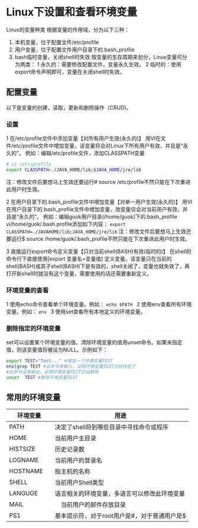# Linux下设置和查看环境变量
Linux的变量种类
根据变量的作用域，分为以下三种：
1. 本机变量，位于配置文件/etc/profile
2. 用户变量，位于配置文件用户目录下的.bash_profile
3. bash临时变量，关闭shell时失效
按变量的生存周期来划分，Linux变量可分为两类： 
1 永久的：需要修改配置文件，变量永久生效。 
2 临时的：使用export命令声明即可，变量在关闭shell时失效。

## 配置变量
以下是变量的创建，读取，更新和删除操作（CRUD)。
### 设置
1 在/etc/profile文件中添加变量【对所有用户生效(永久的)】 
用VI在文件/etc/profile文件中增加变量，该变量将会对Linux下所有用户有效，并且是“永久的”。 
例如：编辑/etc/profile文件，添加CLASSPATH变量

``` bash
# vi /etc/profile 
export CLASSPATH=./JAVA_HOME/lib;$JAVA_HOME/jre/lib
```
注：修改文件后要想马上生效还要运行# source /etc/profile不然只能在下次重进此用户时生效。

2 在用户目录下的.bash_profile文件中增加变量【对单一用户生效(永久的)】 
用VI在用户目录下的.bash_profile文件中增加变量，改变量仅会对当前用户有效，并且是“永久的”。 
例如：编辑guok用户目录(/home/guok)下的.bash_profile 
vi/home/guok/.bash.profile添加如下内容：
`export CLASSPATH=./JAVAHOME/lib;JAVA_HOME/jre/lib`
注：修改文件后要想马上生效还要运行$ source /home/guok/.bash_profile不然只能在下次重进此用户时生效。

3 直接运行export命令定义变量【只对当前shell(BASH)有效(临时的)】 
在shell的命令行下直接使用[export 变量名=变量值] 定义变量，该变量只在当前的shell(BASH)或其子shell(BASH)下是有效的，shell关闭了，变量也就失效了，再打开新shell时就没有这个变量，需要使用的话还需要重新定义。

### 环境变量的查看
1 使用echo命令查看单个环境变量。例如： 
`echo $PATH `
2 使用env查看所有环境变量。例如： 
`env `
3 使用set查看所有本地定义的环境变量。

### 删除指定的环境变量
set可以设置某个环境变量的值。清除环境变量的值用unset命令。如果未指定值，则该变量值将被设为NULL。示例如下： 
``` bash
export TEST="Test..." #增加一个环境变量TEST
env|grep TEST #此命令有输入，证明环境变量TEST已经存在了 
#此命令没有输出，证明环境变量TEST已经删除
unset  TEST #删除环境变量TEST 
```

## 常用的环境变量


| 环境变量 | 用途 |
| ---- | ---- |
|PATH |决定了shell将到哪些目录中寻找命令或程序 |
|HOME| 当前用户主目录 |
|HISTSIZE　|历史记录数 |
|LOGNAME |当前用户的登录名 |
|HOSTNAME　|指主机的名称 |
|SHELL| 当前用户Shell类型 |
|LANGUGE 　|语言相关的环境变量，多语言可以修改此环境变量 |
|MAIL|　当前用户的邮件存放目录 |
|PS1　|基本提示符，对于root用户是#，对于普通用户是$|